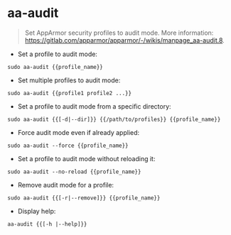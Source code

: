 # aa-audit

> Set AppArmor security profiles to audit mode.
> More information: <https://gitlab.com/apparmor/apparmor/-/wikis/manpage_aa-audit.8>.

- Set a profile to audit mode:

`sudo aa-audit {{profile_name}}`

- Set multiple profiles to audit mode:

`sudo aa-audit {{profile1 profile2 ...}}`

- Set a profile to audit mode from a specific directory:

`sudo aa-audit {{[-d|--dir]}} {{/path/to/profiles}} {{profile_name}}`

- Force audit mode even if already applied:

`sudo aa-audit --force {{profile_name}}`

- Set a profile to audit mode without reloading it:

`sudo aa-audit --no-reload {{profile_name}}`

- Remove audit mode for a profile:

`sudo aa-audit {{[-r|--remove]}} {{profile_name}}`

- Display help:

`aa-audit {{[-h |--help]}}`
